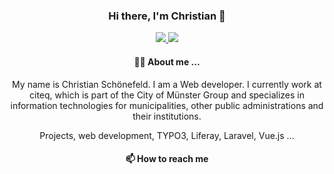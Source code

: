 ### <p align="center">Hi there, I'm Christian 👋</p>
<p align="center">
  <a href="https://twitter.com/C_Schoenefeld">
    <img src="https://img.shields.io/twitter/url?style=social&url=https%3A%2F%2Ftwitter.com%2FC_Schoenefeld">
  </a>
  <a href="https://www.christian-schoenefeld.de">
    <img src="https://img.shields.io/badge/website-www.christian--schoenefeld.de-green">
  </a>
</p>


#### <p align="center">🙋‍♂️ About me ...</p>
<p align="center">My name is Christian Schönefeld. I am a Web developer. I currently work at citeq, which is part of the City of Münster Group and specializes in information technologies for municipalities, other public administrations and their institutions.</p>

<p align="center">Projects, web development, TYPO3, Liferay, Laravel, Vue.js ...</p>

#### <p align="center">📫 How to reach me</p>

<!--
**christian-schoenefeld/christian-schoenefeld** is a ✨ _special_ ✨ repository because its `README.md` (this file) appears on your GitHub profile.

Here are some ideas to get you started:

- 🔭 I’m currently working on ...
- 🌱 I’m currently learning ...
- 👯 I’m looking to collaborate on ...
- 🤔 I’m looking for help with ...
- 💬 Ask me about ...
- 📫 How to reach me: ...
- 😄 Pronouns: ...
- ⚡ Fun fact: ...
-->
